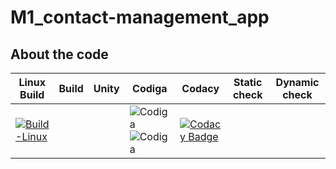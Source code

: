 # M1_contact-management_app

## About the code
| Linux Build | Build | Unity | Codiga | Codacy | Static check | Dynamic check |
| --- | --- | --- | --- | --- | --- | --- |
|[![Build-Linux](https://github.com/Daneshpatted/M1_contact-management_app/actions/workflows/Build-Linux.yml/badge.svg)](https://github.com/Daneshpatted/M1_contact-management_app/actions/workflows/Build-Linux.yml)|||![Codiga](https://api.codiga.io/project/31216/score/svg)  ![Codiga](https://api.codiga.io/project/31216/status/svg) |[![Codacy Badge](https://app.codacy.com/project/badge/Grade/023ad35265764ec8b991e713cc51efb1)](https://www.codacy.com/gh/Daneshpatted/M1_contact-management_app/dashboard?utm_source=github.com&amp;utm_medium=referral&amp;utm_content=Daneshpatted/M1_contact-management_app&amp;utm_campaign=Badge_Grade) |||















